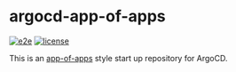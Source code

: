 # argocd-app-of-apps

[![e2e](https://github.com/atrakic/argocd-app-of-apps/workflows/e2e/badge.svg)](https://github.com/atrakic/argocd-app-of-apps/actions)
[![license](https://img.shields.io/github/license/atrakic/argocd-app-of-apps.svg)](https://github.com/atrakic/argocd-app-of-apps/blob/main/LICENSE)

This is an [app-of-apps](https://argo-cd.readthedocs.io/en/stable/operator-manual/cluster-bootstrapping/) style start up repository for ArgoCD.
